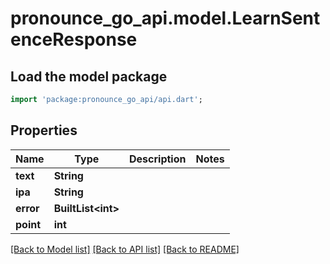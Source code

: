 # pronounce_go_api.model.LearnSentenceResponse

## Load the model package
```dart
import 'package:pronounce_go_api/api.dart';
```

## Properties
Name | Type | Description | Notes
------------ | ------------- | ------------- | -------------
**text** | **String** |  | 
**ipa** | **String** |  | 
**error** | **BuiltList&lt;int&gt;** |  | 
**point** | **int** |  | 

[[Back to Model list]](../README.md#documentation-for-models) [[Back to API list]](../README.md#documentation-for-api-endpoints) [[Back to README]](../README.md)


